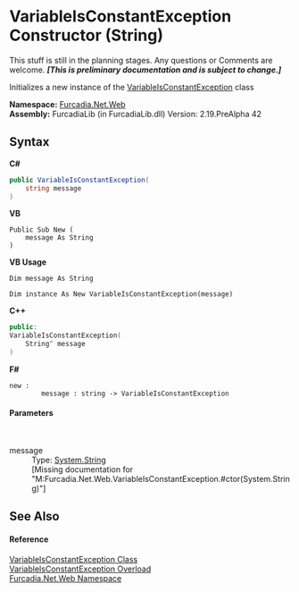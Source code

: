 # VariableIsConstantException Constructor (String)
This stuff is still in the planning stages. Any questions or Comments are welcome. _**\[This is preliminary documentation and is subject to change.\]**_

Initializes a new instance of the <a href="T_Furcadia_Net_Web_VariableIsConstantException">VariableIsConstantException</a> class

**Namespace:**&nbsp;<a href="N_Furcadia_Net_Web">Furcadia.Net.Web</a><br />**Assembly:**&nbsp;FurcadiaLib (in FurcadiaLib.dll) Version: 2.19.PreAlpha 42

## Syntax

**C#**<br />
``` C#
public VariableIsConstantException(
	string message
)
```

**VB**<br />
``` VB
Public Sub New ( 
	message As String
)
```

**VB Usage**<br />
``` VB Usage
Dim message As String

Dim instance As New VariableIsConstantException(message)
```

**C++**<br />
``` C++
public:
VariableIsConstantException(
	String^ message
)
```

**F#**<br />
``` F#
new : 
        message : string -> VariableIsConstantException
```


#### Parameters
&nbsp;<dl><dt>message</dt><dd>Type: <a href="http://msdn2.microsoft.com/en-us/library/s1wwdcbf" target="_blank">System.String</a><br />\[Missing <param name="message"/> documentation for "M:Furcadia.Net.Web.VariableIsConstantException.#ctor(System.String)"\]</dd></dl>

## See Also


#### Reference
<a href="T_Furcadia_Net_Web_VariableIsConstantException">VariableIsConstantException Class</a><br /><a href="Overload_Furcadia_Net_Web_VariableIsConstantException__ctor">VariableIsConstantException Overload</a><br /><a href="N_Furcadia_Net_Web">Furcadia.Net.Web Namespace</a><br />